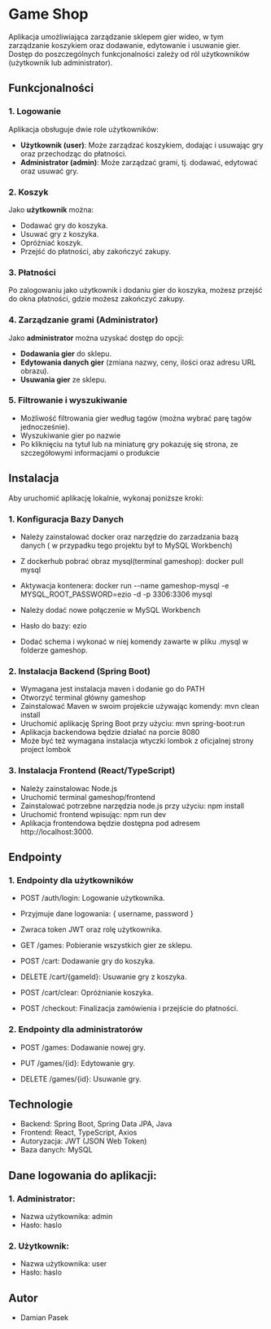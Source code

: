 # Game Shop

Aplikacja umożliwiająca zarządzanie sklepem gier wideo, w tym zarządzanie koszykiem oraz dodawanie, edytowanie i usuwanie gier. Dostęp do poszczególnych funkcjonalności zależy od ról użytkowników (użytkownik lub administrator).

## Funkcjonalności

### 1. Logowanie

Aplikacja obsługuje dwie role użytkowników:

- **Użytkownik (user)**: Może zarządzać koszykiem, dodając i usuwając gry oraz przechodząc do płatności.
- **Administrator (admin)**: Może zarządzać grami, tj. dodawać, edytować oraz usuwać gry.

### 2. Koszyk

Jako **użytkownik** można:

- Dodawać gry do koszyka.
- Usuwać gry z koszyka.
- Opróżniać koszyk.
- Przejść do płatności, aby zakończyć zakupy.

### 3. Płatności

Po zalogowaniu jako użytkownik i dodaniu gier do koszyka, możesz przejść do okna płatności, gdzie możesz zakończyć zakupy.

### 4. Zarządzanie grami (Administrator)

Jako **administrator** można uzyskać dostęp do opcji:

- **Dodawania gier** do sklepu.
- **Edytowania danych gier** (zmiana nazwy, ceny, ilości oraz adresu URL obrazu).
- **Usuwania gier** ze sklepu.

### 5. Filtrowanie i wyszukiwanie

- Możliwość filtrowania gier według tagów (można wybrać parę tagów jednocześnie).
- Wyszukiwanie gier po nazwie
- Po kliknięciu na tytuł lub na miniaturę gry pokazuję się strona, ze szczegółowymi informacjami o produkcie

## Instalacja

Aby uruchomić aplikację lokalnie, wykonaj poniższe kroki:

### 1. Konfiguracja Bazy Danych

- Należy zainstalować docker oraz narzędzie do zarzadzania bazą danych ( w przypadku tego projektu był to MySQL Workbench)
- Z dockerhub pobrać obraz mysql(terminal gameshop): docker pull mysql
- Aktywacja kontenera: docker run --name gameshop-mysql -e MYSQL_ROOT_PASSWORD=ezio -d -p 3306:3306 mysql

- Należy dodać nowe połączenie w MySQL Workbench
- Hasło do bazy: ezio
- Dodać schema i wykonać w niej komendy zawarte w pliku .mysql w folderze gameshop.

### 2. Instalacja Backend (Spring Boot)

- Wymagana jest instalacja maven i dodanie go do PATH
- Otworzyć terminal główny gameshop
- Zainstalować Maven w swoim projekcie używając komendy: mvn clean install
- Uruchomić aplikację Spring Boot przy użyciu: mvn spring-boot:run
- Aplikacja backendowa będzie działać na porcie 8080
- Może być też wymagana instalacja wtyczki lombok z oficjalnej strony project lombok

### 3. Instalacja Frontend (React/TypeScript)

- Należy zainstalowac Node.js
- Uruchomić terminal gameshop/frontend
- Zainstalować potrzebne narzędzia node.js przy użyciu: npm install
- Uruchomić frontend wpisując: npm run dev
- Aplikacja frontendowa będzie dostępna pod adresem http://localhost:3000.

## Endpointy

### 1. Endpointy dla użytkowników

- POST /auth/login: Logowanie użytkownika.

- Przyjmuje dane logowania: { username, password }
- Zwraca token JWT oraz rolę użytkownika.

- GET /games: Pobieranie wszystkich gier ze sklepu.

- POST /cart: Dodawanie gry do koszyka.

- DELETE /cart/{gameId}: Usuwanie gry z koszyka.

- POST /cart/clear: Opróżnianie koszyka.

- POST /checkout: Finalizacja zamówienia i przejście do płatności.

### 2. Endpointy dla administratorów

- POST /games: Dodawanie nowej gry.

- PUT /games/{id}: Edytowanie gry.

- DELETE /games/{id}: Usuwanie gry.

## Technologie

- Backend: Spring Boot, Spring Data JPA, Java
- Frontend: React, TypeScript, Axios
- Autoryzacja: JWT (JSON Web Token)
- Baza danych: MySQL

## Dane logowania do aplikacji:

### 1. Administrator:

- Nazwa użytkownika: admin
- Hasło: haslo

### 2. Użytkownik:

- Nazwa użytkownika: user
- Hasło: haslo

## Autor

- Damian Pasek
